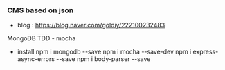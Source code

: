 ###  CMS based on json

* blog : <https://blog.naver.com/goldiy/222100232483>

MongoDB
TDD - mocha

* install
npm i mongodb --save
npm i mocha --save-dev
npm i express-async-errors --save
npm i body-parser --save

